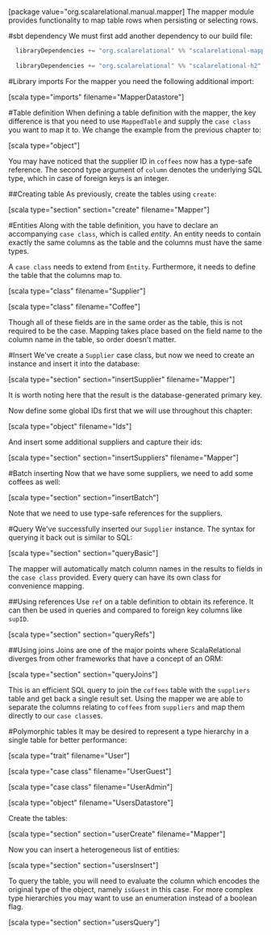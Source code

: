 [package value="org.scalarelational.manual.mapper]
The mapper module provides functionality to map table rows when persisting or selecting rows.

#sbt dependency
We must first add another dependency to our build file:

```scala
  libraryDependencies += "org.scalarelational" %% "scalarelational-mapper" % "1.1.0-SNAPSHOT"
  
  libraryDependencies += "org.scalarelational" %% "scalarelational-h2" % "1.1.0-SNAPSHOT"
```

#Library imports
For the mapper you need the following additional import:

[scala type="imports" filename="MapperDatastore"]

#Table definition
When defining a table definition with the mapper, the key difference is that you need to use `MappedTable`  and supply the `case class` you want to map it to. We change the example from the previous chapter to:

[scala type="object"]

You may have noticed that the supplier ID in `coffees` now has a type-safe reference. The second type argument of `column` denotes the underlying SQL type, which in case of foreign keys is an integer.

##Creating table
As previously, create the tables using `create`:

[scala type="section" section="create" filename="Mapper"]

#Entities
Along with the table definition, you have to declare an accompanying `case class`, which is called *entity*. An entity needs to contain exactly the same columns as the table and the columns must have the same types.

A `case class` needs to extend from `Entity`. Furthermore, it needs to define the table that the columns map to.

[scala type="class" filename="Supplier"]

[scala type="class" filename="Coffee"]

Though all of these fields are in the same order as the table, this is not required to be the case. Mapping takes place based on the field name to the column name in the table, so order doesn't matter.

#Insert
We've create a `Supplier` case class, but now we need to create an instance and insert it into the database:

[scala type="section" section="insertSupplier" filename="Mapper"]

It is worth noting here that the result is the database-generated primary key.

Now define some global IDs first that we will use throughout this chapter:

[scala type="object" filename="Ids"]

And insert some additional suppliers and capture their ids:

[scala type="section" section="insertSuppliers" filename="Mapper"]

#Batch inserting
Now that we have some suppliers, we need to add some coffees as well:

[scala type="section" section="insertBatch"]

Note that we need to use type-safe references for the suppliers.

#Query
We've successfully inserted our `Supplier` instance. The syntax for querying it back out is similar to SQL:

[scala type="section" section="queryBasic"]

The mapper will automatically match column names in the results to fields in the `case class` provided. Every query can have its own class for convenience mapping.

##Using references
Use `ref` on a table definition to obtain its reference. It can then be used in queries and compared to foreign key columns like `supID`.

[scala type="section" section="queryRefs"]

##Using joins
Joins are one of the major points where ScalaRelational diverges from other frameworks that have a concept of an ORM:

[scala type="section" section="queryJoins"]

This is an efficient SQL query to join the `coffees` table with the `suppliers` table and get back a single result set. Using the mapper we are able to separate the columns relating to `coffees` from `suppliers` and map them directly to our `case class`es.

#Polymorphic tables
It may be desired to represent a type hierarchy in a single table for better performance:

[scala type="trait" filename="User"]

[scala type="case class" filename="UserGuest"]

[scala type="case class" filename="UserAdmin"]

[scala type="object" filename="UsersDatastore"]

Create the tables:

[scala type="section" section="userCreate" filename="Mapper"]

Now you can insert a heterogeneous list of entities:

[scala type="section" section="usersInsert"]

To query the table, you will need to evaluate the column which encodes the original type of the object, namely `isGuest` in this case. For more complex type hierarchies you may want to use an enumeration instead of a boolean flag.

[scala type="section" section="usersQuery"]